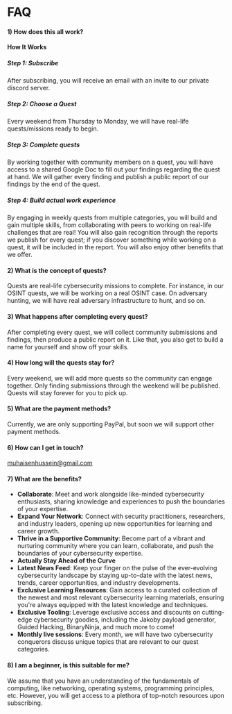 # FAQ

#### 1) How does this all work?

**How It Works**

##### Step 1: Subscribe
After subscribing, you will receive an email with an invite to our private discord server.

##### Step 2: Choose a Quest
Every weekend from Thursday to Monday, we will have real-life quests/missions ready to begin.

##### Step 3: Complete quests
By working together with community members on a quest, you will have access to a shared Google Doc to fill out your findings regarding the quest at hand. We will gather every finding and publish a public report of our findings by the end of the quest.

##### Step 4: Build actual work experience
By engaging in weekly quests from multiple categories, you will build and gain multiple skills, from collaborating with peers to working on real-life challenges that are real! You will also gain recognition through the reports we publish for every quest; if you discover something while working on a quest, it will be included in the report. You will also enjoy other benefits that we offer.

#### 2) What is the concept of quests?
Quests are real-life cybersecurity missions to complete. For instance, in our OSINT quests, we will be working on a real OSINT case. On adversary hunting, we will have real adversary infrastructure to hunt, and so on.

#### 3) What happens after completing every quest?
After completing every quest, we will collect community submissions and findings, then produce a public report on it. Like that, you also get to build a name for yourself and show off your skills.

#### 4) How long will the quests stay for?
Every weekend, we will add more quests so the community can engage together. Only finding submissions through the weekend will be published. Quests will stay forever for you to pick up.

#### 5) What are the payment methods?
Currently, we are only supporting PayPal, but soon we will support other payment methods.

#### 6) How can I get in touch?
muhaisenhussein@gmail.com

#### 7) What are the benefits?

- **Collaborate**: Meet and work alongside like-minded cybersecurity enthusiasts, sharing knowledge and experiences to push the boundaries of your expertise.
- **Expand Your Network**: Connect with security practitioners, researchers, and industry leaders, opening up new opportunities for learning and career growth.
- **Thrive in a Supportive Community**: Become part of a vibrant and nurturing community where you can learn, collaborate, and push the boundaries of your cybersecurity expertise.
- **Actually Stay Ahead of the Curve**
- **Latest News Feed**: Keep your finger on the pulse of the ever-evolving cybersecurity landscape by staying up-to-date with the latest news, trends, career opportunities, and industry developments.
- **Exclusive Learning Resources**: Gain access to a curated collection of the newest and most relevant cybersecurity learning materials, ensuring you're always equipped with the latest knowledge and techniques.
- **Exclusive Tooling**: Leverage exclusive access and discounts on cutting-edge cybersecurity goodies, including the Jakoby payload generator, Guided Hacking, BinaryNinja, and much more to come!
- **Monthly live sessions**: Every month, we will have two cybersecurity conquerors discuss unique topics that are relevant to our quest categories.

#### 8) I am a beginner, is this suitable for me?
We assume that you have an understanding of the fundamentals of computing, like networking, operating systems, programming principles, etc. However, you will get access to a plethora of top-notch resources upon subscribing.
